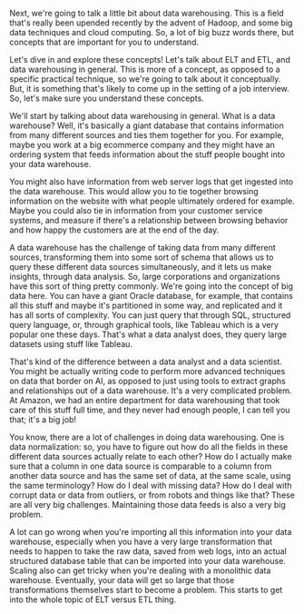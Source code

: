 Next, we're going to talk a little bit about data warehousing. This is a field that's really been upended recently by the advent of Hadoop, and some big data techniques and cloud computing. So, a lot of big buzz words there, but concepts that are important for you to understand.

Let's dive in and explore these concepts! Let's talk about ELT and ETL, and data warehousing in general. This is more of a concept, as opposed to a specific practical technique, so we're going to talk about it conceptually. But, it is something that's likely to come up in the setting of a job interview. So, let's make sure you understand these concepts.

We'll start by talking about data warehousing in general. What is a data warehouse? Well, it's basically a giant database that contains information from many different sources and ties them together for you. For example, maybe you work at a big ecommerce company and they might have an ordering system that feeds information about the stuff people bought into your data warehouse.

You might also have information from web server logs that get ingested into the data warehouse. This would allow you to tie together browsing information on the website with what people ultimately ordered for example. Maybe you could also tie in information from your customer service systems, and measure if there's a relationship between browsing behavior and how happy the customers are at the end of the day.

A data warehouse has the challenge of taking data from many different sources, transforming them into some sort of schema that allows us to query these different data sources simultaneously, and it lets us make insights, through data analysis. So, large corporations and organizations have this sort of thing pretty commonly. We're going into the concept of big data here. You can have a giant Oracle database, for example, that contains all this stuff and maybe it's partitioned in some way, and replicated and it has all sorts of complexity. You can just query that through SQL, structured query language, or, through graphical tools, like Tableau which is a very popular one these days. That's what a data analyst does, they query large datasets using stuff like Tableau.

That's kind of the difference between a data analyst and a data scientist. You might be actually writing code to perform more advanced techniques on data that border on AI, as opposed to just using tools to extract graphs and relationships out of a data warehouse. It's a very complicated problem. At Amazon, we had an entire department for data warehousing that took care of this stuff full time, and they never had enough people, I can tell you that; it's a big job!

You know, there are a lot of challenges in doing data warehousing. One is data normalization: so, you have to figure out how do all the fields in these different data sources actually relate to each other? How do I actually make sure that a column in one data source is comparable to a column from another data source and has the same set of data, at the same scale, using the same terminology? How do I deal with missing data? How do I deal with corrupt data or data from outliers, or from robots and things like that? These are all very big challenges. Maintaining those data feeds is also a very big problem.

A lot can go wrong when you're importing all this information into your data warehouse, especially when you have a very large transformation that needs to happen to take the raw data, saved from web logs, into an actual structured database table that can be imported into your data warehouse. Scaling also can get tricky when you're dealing with a monolithic data warehouse. Eventually, your data will get so large that those transformations themselves start to become a problem. This starts to get into the whole topic of ELT versus ETL thing.


